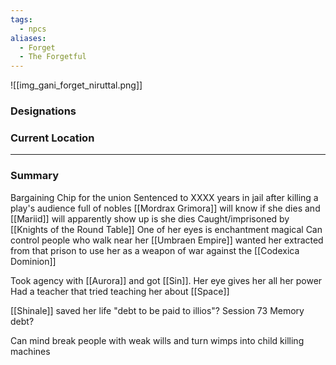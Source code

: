 ```yaml
---
tags:
  - npcs
aliases:
  - Forget
  - The Forgetful
---
```

![[img_gani_forget_niruttal.png]]

### Designations


### Current Location


___
### Summary
Bargaining Chip for the union 
Sentenced to XXXX years in jail after killing a play's audience full of nobles 
[[Mordrax Grimora]] will know if she dies and [[Mariid]] will apparently show up is she dies
Caught/imprisoned by [[Knights of the Round Table]]
One of her eyes is enchantment magical
Can control people who walk near her
[[Umbraen Empire]] wanted her extracted from that prison to use her as a weapon of war against the [[Codexica Dominion]]

Took agency with [[Aurora]] and got [[Sin]]. 
Her eye gives her all her power
Had a teacher that tried teaching her about [[Space]]

[[Shinale]] saved her life 
"debt to be paid to illios"? Session 73
Memory debt?

Can mind break people with weak wills and turn wimps into child killing machines